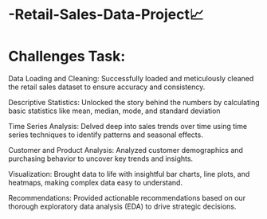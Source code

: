 # -Retail-Sales-Data-Project📈
# Challenges Task:

 Data Loading and Cleaning: Successfully loaded and meticulously cleaned the retail sales dataset to ensure accuracy and consistency.
 
 Descriptive Statistics: Unlocked the story behind the numbers by calculating basic statistics like mean, median, mode, and standard deviation

 Time Series Analysis: Delved deep into sales trends over time using time series techniques to identify patterns and seasonal effects.

 Customer and Product Analysis: Analyzed customer demographics and purchasing behavior to uncover key trends and insights.
 
 Visualization: Brought data to life with insightful bar charts, line plots, and heatmaps, making complex data easy to understand.
 
 Recommendations: Provided actionable recommendations based on our thorough exploratory data analysis (EDA) to drive strategic decisions.
